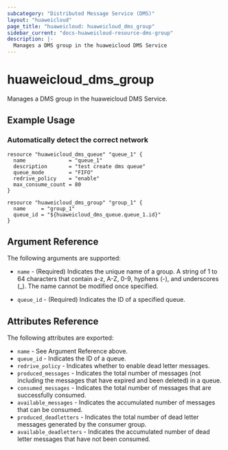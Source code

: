 ```yaml
---
subcategory: "Distributed Message Service (DMS)"
layout: "huaweicloud"
page_title: "huaweicloud: huaweicloud_dms_group"
sidebar_current: "docs-huaweicloud-resource-dms-group"
description: |-
  Manages a DMS group in the huaweicloud DMS Service
---
```


# huaweicloud\_dms\_group

Manages a DMS group in the huaweicloud DMS Service.

## Example Usage

### Automatically detect the correct network

```hcl
resource "huaweicloud_dms_queue" "queue_1" {
  name              = "queue_1"
  description       = "test create dms queue"
  queue_mode        = "FIFO"
  redrive_policy    = "enable"
  max_consume_count = 80
}

resource "huaweicloud_dms_group" "group_1" {
  name     = "group_1"
  queue_id = "${huaweicloud_dms_queue.queue_1.id}"
}
```

## Argument Reference

The following arguments are supported:

* `name` - (Required) Indicates the unique name of a group. A string of 1 to 64
    characters that contain a-z, A-Z, 0-9, hyphens (-), and underscores (_).
    The name cannot be modified once specified.

* `queue_id` - (Required) Indicates the ID of a specified queue.


## Attributes Reference

The following attributes are exported:


* `name` - See Argument Reference above.
* `queue_id` - Indicates the ID of a queue.
* `redrive_policy` - Indicates whether to enable dead letter messages.
* `produced_messages` - Indicates the total number of messages (not including the messages that have expired and been deleted) in a queue.
* `consumed_messages` - Indicates the total number of messages that are successfully consumed.
* `available_messages` - Indicates the accumulated number of messages that can be consumed.
* `produced_deadletters` - Indicates the total number of dead letter messages generated by the consumer group.
* `available_deadletters` - Indicates the accumulated number of dead letter messages that have not been consumed.
